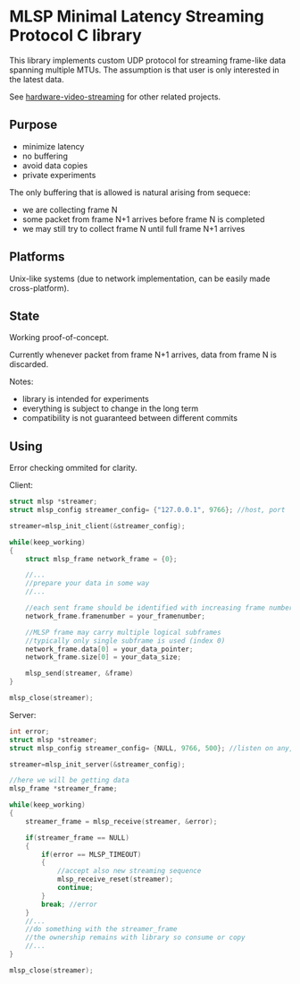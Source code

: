 # MLSP Minimal Latency Streaming Protocol C library

This library implements custom UDP protocol for streaming frame-like data spanning multiple MTUs.
The assumption is that user is only interested in the latest data.

See [hardware-video-streaming](https://github.com/bmegli/hardware-video-streaming) for other related projects.

## Purpose

- minimize latency
- no buffering
- avoid data copies
- private experiments

The only buffering that is allowed is natural arising from sequece:
- we are collecting frame N
- some packet from frame N+1 arrives before frame N is completed
- we may still try to collect frame N until full frame N+1 arrives

## Platforms

Unix-like systems (due to network implementation, can be easily made cross-platform).

## State

Working proof-of-concept. 

Currently whenever packet from frame N+1 arrives, data from frame N is discarded.

Notes:
- library is intended for experiments
- everything is subject to change in the long term
- compatibility is not guaranteed between different commits

## Using

Error checking ommited for clarity.

Client:

```C
struct mlsp *streamer;
struct mlsp_config streamer_config= {"127.0.0.1", 9766}; //host, port

streamer=mlsp_init_client(&streamer_config);

while(keep_working)
{
	struct mlsp_frame network_frame = {0};

	//...
	//prepare your data in some way
	//...

	//each sent frame should be identified with increasing frame number
	network_frame.framenumber = your_framenumber;

	//MLSP frame may carry multiple logical subframes
	//typically only single subframe is used (index 0)
	network_frame.data[0] = your_data_pointer;
	network_frame.size[0] = your_data_size;

	mlsp_send(streamer, &frame)
}

mlsp_close(streamer);
```

Server:

```C
int error;
struct mlsp *streamer;
struct mlsp_config streamer_config= {NULL, 9766, 500}; //listen on any, port, 500 ms timeout

streamer=mlsp_init_server(&streamer_config);

//here we will be getting data
mlsp_frame *streamer_frame;

while(keep_working)
{
	streamer_frame = mlsp_receive(streamer, &error);

	if(streamer_frame == NULL)
	{
		if(error == MLSP_TIMEOUT)
		{
			//accept also new streaming sequence
			mlsp_receive_reset(streamer);
			continue;
		}
		break; //error
	}
	//...
	//do something with the streamer_frame
	//the ownership remains with library so consume or copy
	//...
}

mlsp_close(streamer);
```


